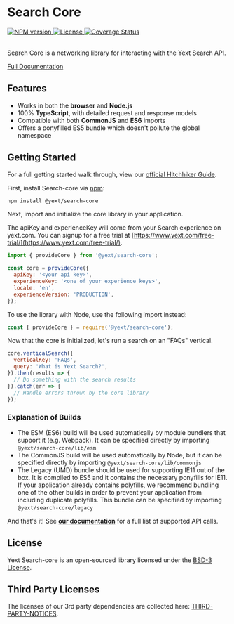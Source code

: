 # Search Core


<div>
  <a href="https://npmjs.org/package/@yext/search-core">
    <img src="https://img.shields.io/npm/v/@yext/search-core" alt="NPM version"/>
  </a>
  <a href="./LICENSE">
    <img src="https://img.shields.io/badge/License-BSD%203--Clause-blue.svg" alt="License"/>
  </a>
  <a href='https://coveralls.io/github/yext/search-core?branch=master'>
    <img src='https://coveralls.io/repos/github/yext/search-core/badge.svg?branch=master' alt='Coverage Status' />
  </a>
</div>
<br>

Search Core is a networking library for interacting with the Yext Search API.

[Full Documentation](./docs/search-core.md)

## Features

- Works in both the **browser** and **Node.js**
- 100% **TypeScript**, with detailed request and response models
- Compatible with both **CommonJS** and **ES6** imports
- Offers a ponyfilled ES5 bundle which doesn't pollute the global namespace

## Getting Started

For a full getting started walk through, view our [official Hitchhiker Guide](https://hitchhikers.yext.com/guides/search-core-getting-started/).

First, install Search-core via [npm](https://www.npmjs.com/get-npm):

```bash
npm install @yext/search-core
```

Next, import and initialize the core library in your application.

The apiKey and experienceKey will come from your Search experience on yext.com. You can signup for a free trial at [https://www.yext.com/free-trial/](https://www.yext.com/free-trial/).

```js
import { provideCore } from '@yext/search-core';

const core = provideCore({
  apiKey: '<your api key>',
  experienceKey: '<one of your experience keys>',
  locale: 'en',
  experienceVersion: 'PRODUCTION',
});
```

To use the library with Node, use the following import instead:
```js
const { provideCore } = require('@yext/search-core');
``` 

Now that the core is initialized, let's run a search on an "FAQs" vertical.

```js
core.verticalSearch({
  verticalKey: 'FAQs',
  query: 'What is Yext Search?',
}).then(results => {
  // Do something with the search results
}).catch(err => {
  // Handle errors thrown by the core library
});
```

### Explanation of Builds
- The ESM (ES6) build will be used automatically by module bundlers that support it (e.g. Webpack). It can be specified directly by importing `@yext/search-core/lib/esm`
- The CommonJS build will be used automatically by Node, but it can be specified directly by importing `@yext/search-core/lib/commonjs`
- The Legacy (UMD) bundle should be used for supporting IE11 out of the box. It is compiled to ES5 and it contains the necessary ponyfills for IE11. If your application already contains polyfills, we recommend bundling one of the other builds in order to prevent your application from including duplicate polyfills. This bundle can be specified by importing `@yext/search-core/legacy`


And that's it! See **[our documentation](./docs/search-core.searchcore.md)** for a full list of supported API calls.

## License

Yext Search-core is an open-sourced library licensed under the [BSD-3 License](./LICENSE).

## Third Party Licenses

The licenses of our 3rd party dependencies are collected here: [THIRD-PARTY-NOTICES](./THIRD-PARTY-NOTICES).
